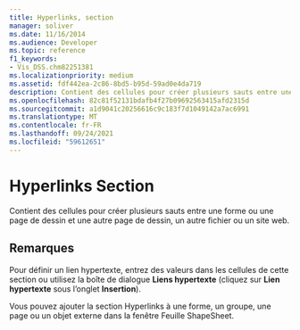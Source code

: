 ```yaml
---
title: Hyperlinks, section
manager: soliver
ms.date: 11/16/2014
ms.audience: Developer
ms.topic: reference
f1_keywords:
- Vis_DSS.chm82251381
ms.localizationpriority: medium
ms.assetid: fdf442ea-2c86-8bd5-b95d-59ad0e4da719
description: Contient des cellules pour créer plusieurs sauts entre une forme ou une page de dessin et une autre page de dessin, un autre fichier ou un site web.
ms.openlocfilehash: 82c81f52131bdafb4f27b09692563415afd2315d
ms.sourcegitcommit: a1d9041c20256616c9c183f7d1049142a7ac6991
ms.translationtype: MT
ms.contentlocale: fr-FR
ms.lasthandoff: 09/24/2021
ms.locfileid: "59612651"
---
```

# <a name="hyperlinks-section"></a>Hyperlinks Section

Contient des cellules pour créer plusieurs sauts entre une forme ou une page de dessin et une autre page de dessin, un autre fichier ou un site web.
  
## <a name="remarks"></a>Remarques

Pour définir un lien hypertexte, entrez des valeurs dans les cellules de cette section ou utilisez la boîte de dialogue **Liens hypertexte** (cliquez sur **Lien hypertexte** sous l’onglet **Insertion**). 
  
Vous pouvez ajouter la section Hyperlinks à une forme, un groupe, une page ou un objet externe dans la fenêtre Feuille ShapeSheet.
  

